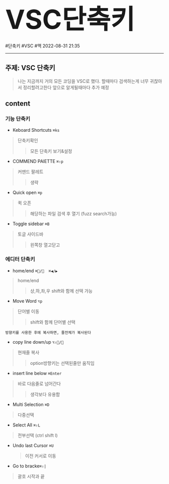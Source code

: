 # <span style="font-size:3em;">VSC단축키</span>
#단축키  #VSC   #맥 2022-08-31 21:35 

---

## 주제:  **VSC 단축키**
>나는 지금까지 거의 모든 코딩을 VSC로 했다.
할때마다 검색하는게 너무 귀찮아서 정리할려고한다
앞으로 알게될때마다 추가 예정

## content

### 기능 단축키
-  Keboard Shortcuts 	 `⌘ks`
> 단축키확인
> > 모든 단축키 보기&설정

- COMMEND PAlETTE 	 `⌘⇧p`
> 커맨드 팔레트
> >생략

- Quick open 	 `⌘p`
> 퀵 오픈
> > 해당하는 파일 검색 후 열기 (fuzz search가능)

- Toggle sidebar 	 `⌘B`
> 토글 사이드바
> > 왼쪽창 열고닫고

### 에디터 단축키
- home/end	 `⌘🔼/🔽  ⌘◀️/▶️  `
> home/end
> > 상,하,좌,우
> > shift와 함께 선택 가능

- Move Word 	 `⌥p`
> 단어별 이동
> > shift와 함께  단어별 선택

```
방향키를 사용한 후에 복사하면, 줄전체가 복사된다
```
- copy line down/up	 `⌥⇧🔼/🔽`
> 현재줄 복사
> > option방향키는 선택된줄만 움직임

- insert line below	 `⌘Enter`
>바로 다음줄로 넘어간다
> > 생각보다 유용함

- Multi Selection	 `⌘D`
>다중선택
- Select All `⌘⇧L`
>전부선택 (ctrl shift l)

- Undo last Cursor `⌘U`
	> 이전 커서로 이동

- Go to bracke`⌘⇧|`
> 괄호 시작과 끝



